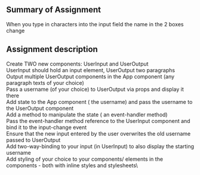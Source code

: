 ## Summary of Assignment
When you type in characters into the input field the name in the 2 boxes change

## Assignment description

Create TWO new components: UserInput and UserOutput\
UserInput should hold an input element, UserOutput two paragraphs\
Output multiple UserOutput components in the App component (any paragraph texts of your choice)\
Pass a username (of your choice) to UserOutput via props and display it there\
Add state to the App component ( the username) and pass the username to the UserOutput component\
Add a method to manipulate the state ( an event-handler method)\
Pass the event-handler method reference to the UserInput component and bind it to the input-change event\
Ensure that the new input entered by the user overwrites the old username passed to UserOutput\
Add two-way-binding to your input (in UserInput) to also display the starting username\
Add styling of your choice to your components/ elements in the components - both with inline styles and stylesheets\
